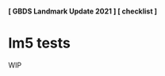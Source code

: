 #### [ GBDS Landmark Update 2021 ] [ checklist ]

# lm5 tests

WIP



<!--
x2B1C :white_large_square:
x2611 :ballot_box_with_check:

# alts #
x2705 :white_check_mark:
x2714 :heavy_check_mark:
x25FD :white_medium_small_square:
-->
